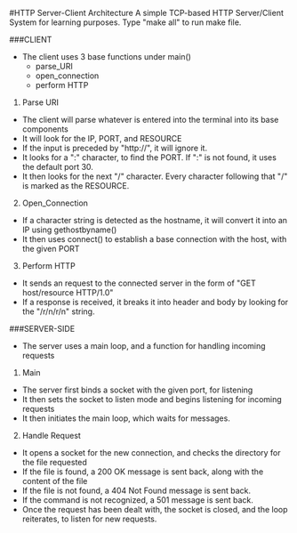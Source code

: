 #HTTP Server-Client Architecture 
A simple TCP-based HTTP Server/Client System for learning purposes. Type "make all" to run make file. 

###CLIENT
- The client uses 3 base functions under main()
  * parse_URI
  * open_connection  
  * perform HTTP
1. Parse URI
  * The client will parse whatever is entered into the terminal into its base components
  * It will look for the IP, PORT, and RESOURCE  
  * If the input is preceded by "http://", it will ignore it.
  * It looks for a ":" character, to find the PORT. If ":" is not found, it uses the default port 30.
  * It then looks for the next "/" character. Every character following that "/" is marked as the RESOURCE.
2. Open_Connection
  * If a character string is detected as the hostname, it will convert it into an IP using gethostbyname()
  * It then uses connect() to establish a base connection with the host, with the given PORT
3. Perform HTTP
  * It sends an request to the connected server in the form of "GET host/resource HTTP/1.0"
  * If a response is received, it breaks it into header and body by looking for the "/r/n/r/n" string.


###SERVER-SIDE
- The server uses a main loop, and a function for handling incoming requests
1. Main
  * The server first binds a socket with the given port, for listening
  * It then sets the socket to listen mode and begins listening for incoming requests
  * It then initiates the main loop, which waits for messages.
2. Handle Request
  * It opens a socket for the new connection, and checks the directory for the file requested
  * If the file is found, a 200 OK message is sent back, along with the content of the file
  * If the file is not found, a 404 Not Found message is sent back.
  * If the command is not recognized, a 501 message is sent back.
  * Once the request has been dealt with, the socket is closed, and the loop reiterates, to listen for new requests.
